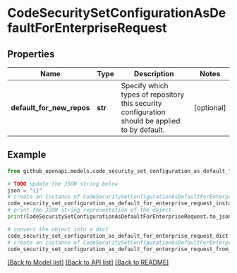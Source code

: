 # CodeSecuritySetConfigurationAsDefaultForEnterpriseRequest


## Properties

Name | Type | Description | Notes
------------ | ------------- | ------------- | -------------
**default_for_new_repos** | **str** | Specify which types of repository this security configuration should be applied to by default. | [optional] 

## Example

```python
from github_openapi.models.code_security_set_configuration_as_default_for_enterprise_request import CodeSecuritySetConfigurationAsDefaultForEnterpriseRequest

# TODO update the JSON string below
json = "{}"
# create an instance of CodeSecuritySetConfigurationAsDefaultForEnterpriseRequest from a JSON string
code_security_set_configuration_as_default_for_enterprise_request_instance = CodeSecuritySetConfigurationAsDefaultForEnterpriseRequest.from_json(json)
# print the JSON string representation of the object
print(CodeSecuritySetConfigurationAsDefaultForEnterpriseRequest.to_json())

# convert the object into a dict
code_security_set_configuration_as_default_for_enterprise_request_dict = code_security_set_configuration_as_default_for_enterprise_request_instance.to_dict()
# create an instance of CodeSecuritySetConfigurationAsDefaultForEnterpriseRequest from a dict
code_security_set_configuration_as_default_for_enterprise_request_from_dict = CodeSecuritySetConfigurationAsDefaultForEnterpriseRequest.from_dict(code_security_set_configuration_as_default_for_enterprise_request_dict)
```
[[Back to Model list]](../README.md#documentation-for-models) [[Back to API list]](../README.md#documentation-for-api-endpoints) [[Back to README]](../README.md)


